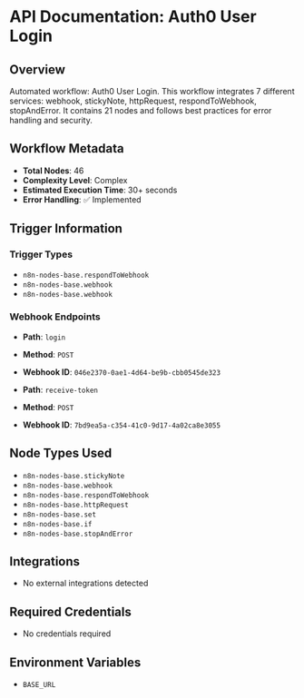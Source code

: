 # API Documentation: Auth0 User Login

## Overview
Automated workflow: Auth0 User Login. This workflow integrates 7 different services: webhook, stickyNote, httpRequest, respondToWebhook, stopAndError. It contains 21 nodes and follows best practices for error handling and security.

## Workflow Metadata
- **Total Nodes**: 46
- **Complexity Level**: Complex
- **Estimated Execution Time**: 30+ seconds
- **Error Handling**: ✅ Implemented

## Trigger Information
### Trigger Types
- `n8n-nodes-base.respondToWebhook`
- `n8n-nodes-base.webhook`
- `n8n-nodes-base.webhook`

### Webhook Endpoints
- **Path**: `login`
- **Method**: `POST`
- **Webhook ID**: `046e2370-0ae1-4d64-be9b-cbb0545de323`

- **Path**: `receive-token`
- **Method**: `POST`
- **Webhook ID**: `7bd9ea5a-c354-41c0-9d17-4a02ca8e3055`


## Node Types Used
- `n8n-nodes-base.stickyNote`
- `n8n-nodes-base.webhook`
- `n8n-nodes-base.respondToWebhook`
- `n8n-nodes-base.httpRequest`
- `n8n-nodes-base.set`
- `n8n-nodes-base.if`
- `n8n-nodes-base.stopAndError`

## Integrations
- No external integrations detected

## Required Credentials
- No credentials required

## Environment Variables
- `BASE_URL`
